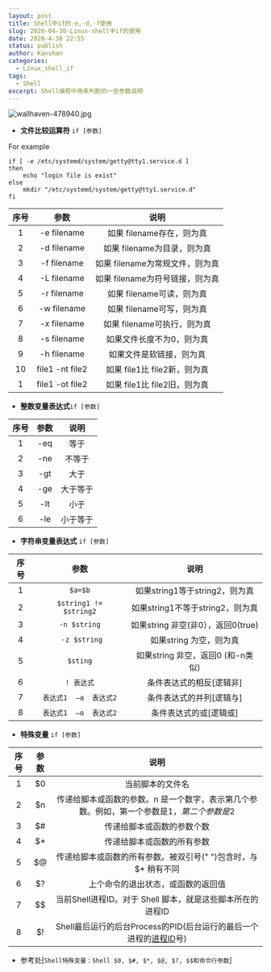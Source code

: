 ```yaml
---
layout: post
title: Shell中if的-e,-d,-f使用
slug: 2020-04-30-Linux-shell中if的使用
date: 2020-4-30 22:55
status: publish
author: Kanshan
categories: 
  - Linux_shell_if
tags:
  - Shell
excerpt: Shell编程中用来判断的一些参数说明
---
```




![wallhaven-478940.jpg](https://upload-images.jianshu.io/upload_images/3507931-2100088cfcf436c8.jpg?imageMogr2/auto-orient/strip%7CimageView2/2/w/1240)

- **文件比较运算符** `if [参数]`

For example
```
if [ -e /etc/systemd/system/getty@tty1.service.d ]
then
	echo "login file is exist"
else
    mkdir "/etc/systemd/system/getty@tty1.service.d"
fi
```
| 序号 |      参数       |              说明               |
| :--: | :-------------: | :-----------------------------: |
|  1   |   -e filename   |    如果 filename存在，则为真    |
|  2   |   -d filename   |   如果 filename为目录，则为真   |
|  3   |   -f filename   | 如果 filename为常规文件，则为真 |
|  4   |   -L filename   | 如果 filename为符号链接，则为真 |
|  5   |   -r filename   |    如果 filename可读，则为真    |
|  6   |   -w filename   |    如果 filename可写，则为真    |
|  7   |   -x filename   |   如果 filename可执行，则为真   |
|  8   |   -s filename   |    如果文件长度不为0，则为真    |
|  9   |   -h filename   |    如果文件是软链接，则为真     |
|  10  | file1 -nt file2 |  如果 file1比 file2新，则为真   |
|  1   | file1 -ot file2 |  如果 file1比 file2旧，则为真   |

- **整数变量表达式**`if [参数]`

| 序号 | 参数 |   说明   |
| :--: | :--: | :------: |
|  1   | -eq  |   等于   |
|  2   | -ne  |  不等于  |
|  3   | -gt  |   大于   |
|  4   | -ge  | 大于等于 |
|  5   | -lt  |   小于   |
|  6   | -le  | 小于等于 |

- **字符串变量表达式** `if [参数]`

| 序号 |           参数            |                说明                |
| :--: | :-----------------------: | :--------------------------------: |
|  1   |          `$a=$b`          |   如果string1等于string2，则为真   |
|  2   | ` $string1 !=  $string2 ` |  如果string1不等于string2，则为真  |
|  3   |       `-n $string`        | 如果string 非空(非0），返回0(true) |
|  4   |       ` -z $string`       |      如果string 为空，则为真       |
|  5   |         `$sting`          | 如果string 非空，返回0 (和-n类似)  |
|  6   |        `! 表达式`         |      条件表达式的相反[逻辑非]      |
|  7   |  `表达式1  –a  表达式2`   |      条件表达式的并列[逻辑与]      |
|  8   |  `表达式1  –o  表达式2`   |       条件表达式的或[逻辑或]       |

- **特殊变量** `if [参数]`

| 序号 | 参数 |                             说明                             |
| :--: | :--: | :----------------------------------------------------------: |
|  1   |  $0  |                       当前脚本的文件名                       |
|  2   |  $n  | 传递给脚本或函数的参数。n 是一个数字，表示第几个参数。例如，第一个参数是$1，第二个参数是$2 |
|  3   |  $#  |                  传递给脚本或函数的参数个数                  |
|  4   |  $*  |                  传递给脚本或函数的所有参数                  |
|  5   |  $@  | 传递给脚本或函数的所有参数。被双引号(" ")包含时，与 $* 稍有不同 |
|  6   |  $?  |              上个命令的退出状态，或函数的返回值              |
|  7   |  $$  |  当前Shell进程ID。对于 Shell 脚本，就是这些脚本所在的进程ID  |
|  8   |  $!  | Shell最后运行的后台Process的PID(后台运行的最后一个进程的[进程ID](https://www.baidu.com/s?wd=%E8%BF%9B%E7%A8%8BID&tn=SE_PcZhidaonwhc_ngpagmjz&rsv_dl=gh_pc_zhidao)号) |
- 参考处[```Shell特殊变量：Shell $0, $#, $*, $@, $?, $$和命令行参数```]
